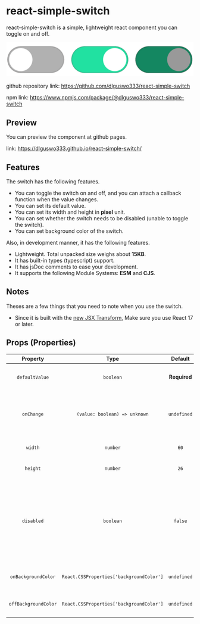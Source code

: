 # react-simple-switch
react-simple-switch is a simple, lightweight react component you can toggle on and off.

![react-simple-switches](https://github.com/dlguswo333/react-simple-switch/blob/main/docs/switches.png?raw=true)

github repository link: https://github.com/dlguswo333/react-simple-switch

npm link: https://www.npmjs.com/package/@dlguswo333/react-simple-switch


## Preview
You can preview the component at github pages.

link: https://dlguswo333.github.io/react-simple-switch/


## Features
The switch has the following features.
- You can toggle the switch on and off, and you can attach a callback function when the value changes.
- You can set its default value.
- You can set its width and height in **pixel** unit.
- You can set whether the switch needs to be disabled (unable to toggle the switch).
- You can set background color of the switch.

Also, in development manner, it has the following features.
- Lightweight. Total unpacked size weighs about **15KB**.
- It has built-in types (typescript) support.
- It has jsDoc comments to ease your development.
- It supports the following Module Systems: **ESM** and **CJS**.


## Notes
Theses are a few things that you need to note when you use the switch.
- Since it is built with the [new JSX Transform][new JSX Transform],
    Make sure you use React 17 or later.


## Props (Properties)
Property | Type | Default | Description
:---:|:---:|:---:|:---
`defaultValue` | `boolean` | **Required** | Default boolean value of switch.
`onChange` | `(value: boolean) => unknown` | `undefined` | Callback function on change event. Return value has no effect.
`width` | `number` | `60` | Width of switch in pixel.
`height` | `number` | `26` | Height of switch in pixel.
`disabled` | `boolean` | `false` | Disabled property of switch. `true` will mark the switch disabled and the value of the switch cannot be changed while it is set to `true`.
`onBackgroundColor` | `React.CSSProperties['backgroundColor']` | `undefined` | Background color of switch in on state.
`offBackgroundColor` | `React.CSSProperties['backgroundColor']` | `undefined` | Background color of switch in off state.



[new JSX Transform]: https://reactjs.org/blog/2020/09/22/introducing-the-new-jsx-transform.html
